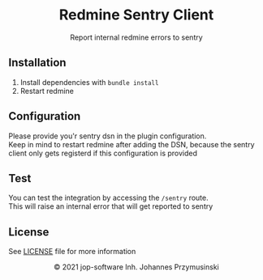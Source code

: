 <div align="center">
    <h1>Redmine Sentry Client</h1>
    <p>Report internal redmine errors to sentry</p>
</div>

## Installation

1. Install dependencies with `bundle install`
2. Restart redmine

## Configuration
Please provide you'r sentry dsn in the plugin configuration.  
Keep in mind to restart redmine after adding the DSN, because the sentry client only gets registerd if this configuration is provided

## Test
You can test the integration by accessing the `/sentry` route.   
This will raise an internal error that will get reported to sentry

## License
See [LICENSE](./LICENSE) file for more information

<p align="center">&copy; 2021 jop-software Inh. Johannes Przymusinski</p>